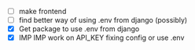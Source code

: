 - [ ] make frontend
- [ ] find better way of using .env from django (possibly)
- [x] Get package to use .env from django
- [x] IMP IMP work on API_KEY fixing config or use .env
